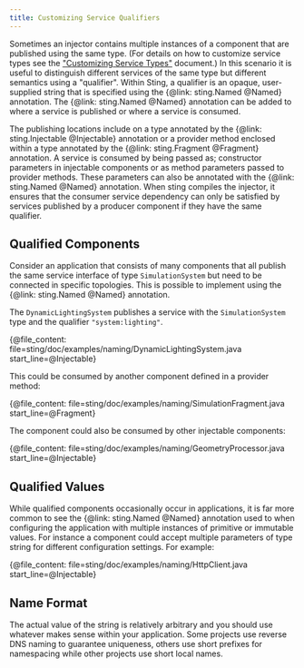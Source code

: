 ```yaml
---
title: Customizing Service Qualifiers
---
```


Sometimes an injector contains multiple instances of a component that are published using the same type.
(For details on how to customize service types see the ["Customizing Service Types"](typing.md) document.)
In this scenario it is useful to distinguish different services of the same type but different semantics
using a "qualifier". Within Sting, a qualifier is an opaque, user-supplied string that is specified using
the {@link: sting.Named @Named} annotation. The {@link: sting.Named @Named} annotation can be added to
where a service is published or where a service is consumed.

The publishing locations include on a type annotated by the {@link: sting.Injectable @Injectable}
annotation or a provider method enclosed within a type annotated by the {@link: sting.Fragment @Fragment}
annotation. A service is consumed by being passed as; constructor parameters in injectable components or
as method parameters passed to provider methods. These parameters can also be annotated with the
{@link: sting.Named @Named} annotation. When sting compiles the injector, it ensures that the consumer service
dependency can only be satisfied by services published by a producer component if they have the same qualifier.

## Qualified Components

Consider an application that consists of many components that all publish the same service interface of type
`SimulationSystem` but need to be connected in specific topologies. This is possible to implement using
the {@link: sting.Named @Named} annotation.

The `DynamicLightingSystem` publishes a service with the `SimulationSystem` type and the qualifier
`"system:lighting"`.

{@file_content: file=sting/doc/examples/naming/DynamicLightingSystem.java start_line=@Injectable}

This could be consumed by another component defined in a provider method:

{@file_content: file=sting/doc/examples/naming/SimulationFragment.java start_line=@Fragment}

The component could also be consumed by other injectable components:

{@file_content: file=sting/doc/examples/naming/GeometryProcessor.java start_line=@Injectable}

## Qualified Values

While qualified components occasionally occur in applications, it is far more common to
see the {@link: sting.Named @Named} annotation used to when configuring the application with
multiple instances of primitive or immutable values. For instance a component could accept
multiple parameters of type string for different configuration settings. For example:

{@file_content: file=sting/doc/examples/naming/HttpClient.java start_line=@Injectable}

## Name Format

The actual value of the string is relatively arbitrary and you should use whatever makes sense
within your application. Some projects use reverse DNS naming to guarantee uniqueness, others use
short prefixes for namespacing while other projects use short local names.
